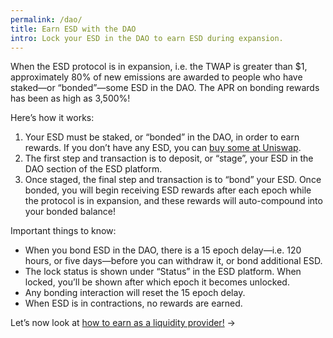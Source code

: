 ```yaml
---
permalink: /dao/
title: Earn ESD with the DAO
intro: Lock your ESD in the DAO to earn ESD during expansion.
---
```


When the ESD protocol is in expansion, i.e. the TWAP is greater than $1, approximately 80% of new emissions are awarded to people who have staked—or “bonded”—some ESD in the DAO. The APR on bonding rewards has been as high as 3,500%!

Here’s how it works:

1. Your ESD must be staked, or “bonded” in the DAO, in order to earn rewards. If you don’t have any ESD, you can [buy some at Uniswap](https://app.uniswap.org/#/swap?inputCurrency=0xa0b86991c6218b36c1d19d4a2e9eb0ce3606eb48&outputCurrency=0x36f3fd68e7325a35eb768f1aedaae9ea0689d723).
2. The first step and transaction is to deposit, or “stage”, your ESD in the DAO section of the ESD platform.
3. Once staged, the final step and transaction is to “bond” your ESD. Once bonded, you will begin receiving ESD rewards after each epoch while the protocol is in expansion, and these rewards will auto-compound into your bonded balance!

Important things to know:

- When you bond ESD in the DAO, there is a 15 epoch delay—i.e. 120 hours, or five days—before you can withdraw it, or bond additional ESD.
- The lock status is shown under “Status” in the ESD platform. When locked, you’ll be shown after which epoch it becomes unlocked.
- Any bonding interaction will reset the 15 epoch delay.
- When ESD is in contractions, no rewards are earned.

Let’s now look at [how to earn as a liquidity provider!](/lp/) →